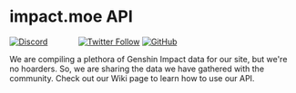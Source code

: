 # impact.moe API

<a style="margin-right: 50px" href="https://discord.gg/pwsTq4Yt9q"><img alt="Discord" src="https://img.shields.io/discord/798307209409986601?color=%237289da&label=DISCORD&logo=discord&style=for-the-badge"></a> 
<a href="https://twitter.com/impact_moe"><img alt="Twitter Follow" src="https://img.shields.io/twitter/follow/impact_moe?color=%2300acee&logo=twitter&style=for-the-badge"></a>
<a href="https://github.com/impact-moe/impact-api/blob/master/LICENSE"><img alt="GitHub" src="https://img.shields.io/github/license/synverse/ProblemSolverAssistant?style=for-the-badge"></a>

We are compiling a plethora of Genshin Impact data for our site, but we're no hoarders. So, we are sharing the data we have gathered with the community. Check out our Wiki page to learn how to use our API.

